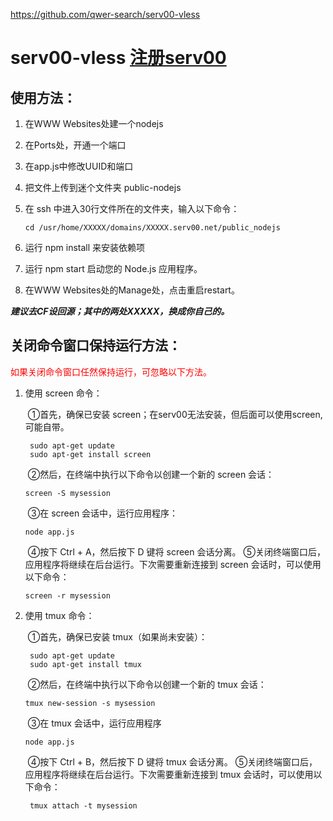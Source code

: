 https://github.com/qwer-search/serv00-vless

# serv00-vless [注册serv00](https://www.serv00.com/)
## 使用方法：

1. 在WWW Websites处建一个nodejs

2. 在Ports处，开通一个端口

3. 在app.js中修改UUID和端口

4. 把文件上传到迷个文件夹 public-nodejs

5. 在 ssh 中进入30行文件所在的文件夹，输入以下命令：

   `cd /usr/home/XXXXX/domains/XXXXX.serv00.net/public_nodejs`

6. 运行 npm install 来安装依赖项

7. 运行 npm start 启动您的 Node.js 应用程序。

8. 在WWW Websites处的Manage处，点击重启restart。

***建议去CF设回源；其中的两处XXXXX，换成你自己的。***

## 关闭命令窗口保持运行方法：

<font color="red">如果关闭命令窗口任然保持运行，可忽略以下方法。</font>

1. 使用 screen 命令：

   ​	①首先，确保已安装 screen；在serv00无法安装，但后面可以使用screen,可能自带。

   ```
   	sudo apt-get update
   	sudo apt-get install screen
   ```

   ​	②然后，在终端中执行以下命令以创建一个新的 screen 会话：
   ​	

   ```
   screen -S mysession
   ```

   ​	③在 screen 会话中，运行应用程序：
   ​	

   ```
   node app.js
   ```

   ​	④按下 Ctrl + A，然后按下 D 键将 screen 会话分离。
   ​	⑤关闭终端窗口后，应用程序将继续在后台运行。下次需要重新连接到 screen 会话时，可以使用以下命令：
   ​	

   ```
   screen -r mysession
   ```

2. 使用 tmux 命令：

   ​	①首先，确保已安装 tmux（如果尚未安装）：

   ```
   	sudo apt-get update
   	sudo apt-get install tmux
   ```

   ​	②然后，在终端中执行以下命令以创建一个新的 tmux 会话：
   ​	

   ```
   tmux new-session -s mysession
   ```

   ​	③在 tmux 会话中，运行应用程序
   ​	

   ```
   node app.js
   ```

   ​	④按下 Ctrl + B，然后按下 D 键将 tmux 会话分离。
   ​	⑤关闭终端窗口后，应用程序将继续在后台运行。下次需要重新连接到 tmux 会话时，可以使用以下命令：

   ```
   	tmux attach -t mysession
   ```
